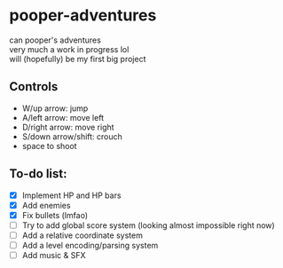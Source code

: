 # pooper-adventures
can pooper's adventures  
very much a work in progress lol  
will (hopefully) be my first big project  

## Controls
- W/up arrow: jump
- A/left arrow: move left
- D/right arrow: move right
- S/down arrow/shift: crouch
- space to shoot

## To-do list:
- [x] Implement HP and HP bars
- [x] Add enemies
- [x] Fix bullets (lmfao)
- [ ] Try to add global score system (looking almost impossible right now)
- [ ] Add a relative coordinate system
- [ ] Add a level encoding/parsing system
- [ ] Add music & SFX
